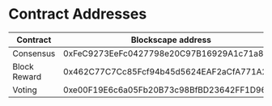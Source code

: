 # Contract Addresses

| Contract     | Blockscape address                          | Blockscape Testnet address                      |
| ------------ | ------------------------------------------- | ------------------------------------------ |
| Consensus    | 0xFeC9273EeFc0427798e20C97B16929A1c71a8E87  | 0x6DBF5871a95258eDD388A120eFcA373ACB0d5451 |
| Block Reward | 0x462C77C7Cc85Fcf94b45d5624EAF2aCfA771A243  | 0x8D01404CE60A115B1D9e8C239597A5C580628359 |
| Voting       | 0xe00F19E6c6a05Fb20B73c98BfBD23642FF1D963a  | 0xB36e5Ed4185554b60f78e35241b22f63f6428eF0 |
